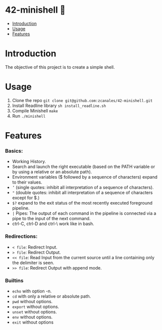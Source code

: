 # 42-minishell 🐚
* [Introduction](#Introduction)
* [Usage](#Usage)
* [Features](#Features)

# Introduction

The objective of this project is to create a simple shell.

# Usage

1. Clone the repo `git clone git@github.com:zcanales/42-minishell.git`
2. Install Readline library `sh install_readline.sh`
3. Compile Minishell `make`
4. Run `./minishell`

# Features
### Basics:
- Working History.
- Search and launch the right executable (based on the PATH variable or by using a relative or an absolute path).
- Environment variables ($ followed by a sequence of characters) expand to their values.
- ```’``` (single quotes: inhibit all interpretation of a sequence of characters).
- ```"``` (double quotes: inhibit all interpretation of a sequence of characters except for $.)
- ```$?``` expand to the exit status of the most recently executed foreground pipeline.
- ```|```  Pipes: The output of each command in the pipeline is connected via a pipe to the input of the next command.
- ctrl-C, ctrl-D and ctrl-\ work like in bash.

### Redirections: 
- ```< file```: Redirect Input.
- ```> file```: Redirect Output.
- ```<< file```: Read Input from the current source until a line containing only the delimiter is seen.
- ```>> file```: Redirect Output with append mode.

### Builtins
- ```echo``` with option -n.
- ```cd``` with only a relative or absolute path.
- ```pwd``` without options.
- ```export``` without options.
- ```unset``` without options.
- ```env``` without options.
- ```exit``` without options
